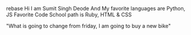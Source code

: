 rebase
Hi I am Sumit Singh Deode
And My favorite languages are Python, JS
Favorite Code School path is Ruby, HTML & CSS

"What is going to change from friday, I am going to buy a new bike"
